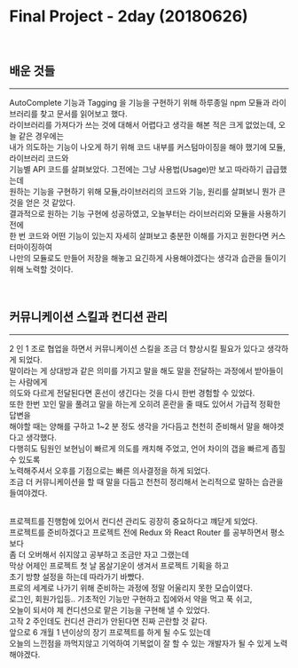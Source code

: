 # Final Project - 2day (20180626)

<br>

## 배운 것들

---

AutoComplete 기능과 Tagging 을 기능을 구현하기 위해 하루종일 npm 모듈과 라이브러리를 찾고 문서를 읽어보고 했다.<br>
라이브러리를 가져다가 쓰는 것에 대해서 어렵다고 생각을 해본 적은 크게 없었는데, 오늘 같은 경우에는<br>
내가 의도하는 기능이 나오게 하기 위해 코드 내부를 커스텀마이징을 해야 했기에 모듈,라이브러리 코드와<br>
기능별 API 코드를 살펴보았다. 그전에는 그냥 사용법(Usage)만 보고 따라하기 급급했는데<br>
원하는 기능을 구현하기 위해 모듈,라이브러리의 코드와 기능, 원리를 살펴보니 뭔가 큰 것을 얻은 것 같았다.<br>
결과적으로 원하는 기능 구현에 성공하였고, 오늘부터는 라이브러리와 모듈을 사용하기 전에<br>
한 번 코드와 어떤 기능이 있는지 자세히 살펴보고 충분한 이해를 가지고 원한다면 커스터마이징하여<br>
나만의 모듈로도 만들어 저장을 해놓고 요긴하게 사용해야겠다는 생각과 습관을 들이기 위해 노력할 것이다.<br>

<br>

## 커뮤니케이션 스킬과 컨디션 관리

---

2 인 1 조로 협업을 하면서 커뮤니케이션 스킬을 조금 더 향상시킬 필요가 있다고 생각하게 되었다.<br>
말이라는 게 상대방과 같은 의미를 가지고 말을 해도 말을 전달하는 과정에서 받아들이는 사람에게<br>
의도와 다르게 전달된다면 혼선이 생긴다는 것을 다시 한번 경험할 수 있었다.<br>
또한 한번 꼬인 말을 풀려고 말을 하는게 오히려 혼란을 줄 때도 있어서 가급적 정확한 답변을<br>
해야할 때는 양해를 구하고 1~2 분 정도 생각을 가다듬고 천천히 준비해서 말을 해야겟다고 생각했다.<br>
다행히도 팀원인 보현님이 빠르게 의도를 캐치해 주었고, 언어 차이의 갭을 빠르게 좁힐 수 있도록<br>
노력해주셔서 오후를 기점으로는 빠른 의사결정을 하게 되었다.<br>
조금 더 커뮤니케이션을 할 때 말을 다듬고 천천히 정리해서 논리적으로 말하는 습관을 들여야겠다.<br>
<br>

프로젝트를 진행함에 있어서 컨디션 관리도 굉장히 중요하다고 꺠닫게 되었다.<br>
프로젝트를 준비하겠다고 프로젝트 전에 Redux 와 React Router 를 공부하면서 평소보다<br>
좀 더 오버해서 쉬지않고 공부하고 조금만 자고 그랬는데<br>
막상 어제인 프로젝트 첫 날 몸살기운이 생겨서 프로젝트 기획을 하고<br>
초기 방향 설정을 하는데 따라가기 바빴다.<br>
프로의 세계로 나가기 위해 준비하는 과정에 정말 어울리지 못한 모습이였다.<br>
로그인, 회원가입등.. 기초적인 기능만 구현하고 집에와서 약을 먹고 푹 쉬고,<br>
오늘이 되서야 제 컨디션으로 맡은 기능을 구현해 낼 수 있었다.<br>
고작 2 주인데도 컨디션 관리가 안된다면 진짜 곤란할 것 같다.<br>
앞으로 6 개월 1 년이상의 장기 프로젝트를 하게 될 수도 있는데<br>
오늘의 느낀점을 까먹지않고 기억하여 기복없이 잘 할 수 있는 개발자가 될 수 있게 노력해야겠다.<br>

